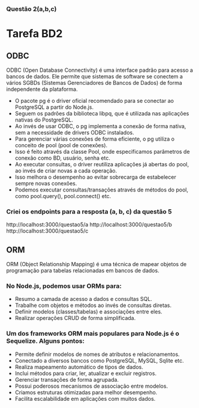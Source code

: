 ### Questão 2(a,b,c)

# Tarefa BD2

## ODBC

ODBC (Open Database Connectivity) é uma interface padrão para acesso a bancos de dados. Ele permite que sistemas de software se conectem a vários SGBDs (Sistemas Gerenciadores de Bancos de Dados) de forma independente da plataforma.

* O pacote pg é o driver oficial recomendado para se conectar ao PostgreSQL a partir do Node.js.
* Seguem os padrões da biblioteca libpq, que é utilizada nas aplicações nativas do PostgreSQL.
* Ao invés de usar ODBC, o pg implementa a conexão de forma nativa, sem a necessidade de drivers ODBC instalados.
* Para gerenciar várias conexões de forma eficiente, o pg utiliza o conceito de pool (pool de conexões).
* Isso é feito através da classe Pool, onde especificamos parâmetros de conexão como BD, usuário, senha etc.
* Ao executar consultas, o driver reutiliza aplicações já abertas do pool, ao invés de criar novas a cada operação.
* Isso melhora o desempenho ao evitar sobrecarga de estabelecer sempre novas conexões.
* Podemos executar consultas/transações através de métodos do pool, como pool.query(), pool.connect() etc.

### Criei os endpoints para a resposta (a, b, c) da questão 5
http://localhost:3000/questao5/a http://localhost:3000/questao5/b http://localhost:3000/questao5/c

## ORM
ORM (Object Relationship Mapping) é uma técnica de mapear objetos de programação para tabelas relacionadas em bancos de dados.

### No Node.js, podemos usar ORMs para:

* Resumo a camada de acesso a dados e consultas SQL.
* Trabalhe com objetos e métodos ao invés de consultas diretas.
* Definir modelos (classes/tabelas) e associações entre eles.
* Realizar operações CRUD de forma simplificada.

### Um dos frameworks ORM mais populares para Node.js é o Sequelize. Alguns pontos:

* Permite definir modelos de nomes de atributos e relacionamentos.
* Conectado a diversos bancos como PostgreSQL, MySQL, Sqlite etc.
* Realiza mapeamento automático de tipos de dados.
* Inclui métodos para criar, ler, atualizar e excluir registros.
* Gerenciar transações de forma agrupada.
* Possui poderosos mecanismos de associação entre modelos.
* Criamos estruturas otimizadas para melhor desempenho.
* Facilita escalabilidade em aplicações com muitos dados.